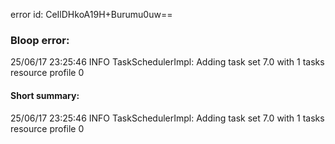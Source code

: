 error id: CeIlDHkoA19H+Burumu0uw==
### Bloop error:

25/06/17 23:25:46 INFO TaskSchedulerImpl: Adding task set 7.0 with 1 tasks resource profile 0
#### Short summary: 

25/06/17 23:25:46 INFO TaskSchedulerImpl: Adding task set 7.0 with 1 tasks resource profile 0